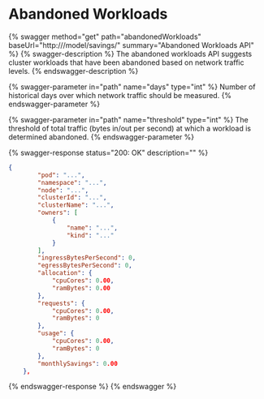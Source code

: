# Abandoned Workloads

{% swagger method="get" path="abandonedWorkloads" baseUrl="http://<nOps-address>/model/savings/" summary="Abandoned Workloads API" %}
{% swagger-description %}
The abandoned workloads API suggests cluster workloads that have been abandoned based on network traffic levels.
{% endswagger-description %}

{% swagger-parameter in="path" name="days" type="int" %}
Number of historical days over which network traffic should be measured.
{% endswagger-parameter %}

{% swagger-parameter in="path" name="threshold" type="int" %}
The threshold of total traffic (bytes in/out per second) at which a workload is determined abandoned.
{% endswagger-parameter %}

{% swagger-response status="200: OK" description="" %}
```json
{
        "pod": "...",
        "namespace": "...",
        "node": "...",
        "clusterId": "...",
        "clusterName": "...",
        "owners": [
            {
                "name": "...",
                "kind": "..."
            }
        ],
        "ingressBytesPerSecond": 0,
        "egressBytesPerSecond": 0,
        "allocation": {
            "cpuCores": 0.00,
            "ramBytes": 0.00
        },
        "requests": {
            "cpuCores": 0.00,
            "ramBytes": 0
        },
        "usage": {
            "cpuCores": 0.00,
            "ramBytes": 0
        },
        "monthlySavings": 0.00
    },
```
{% endswagger-response %}
{% endswagger %}

